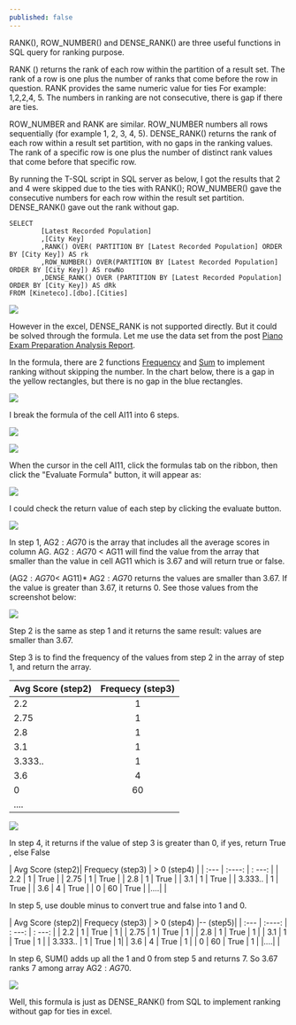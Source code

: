 ```yaml
---
published: false
---
```

RANK(), ROW_NUMBER() and DENSE_RANK() are three useful functions in SQL query for ranking purpose.

RANK () returns the rank of each row within the partition of a result set. The rank of a row is one plus the number of ranks that come before the row in question. RANK provides the same numeric value for ties For example: 1,2,2,4, 5. The numbers in ranking are not consecutive, there is gap if there are ties.

ROW_NUMBER and RANK are similar. ROW_NUMBER numbers all rows sequentially (for example 1, 2, 3, 4, 5). 
DENSE_RANK() returns the rank of each row within a result set partition, with no gaps in the ranking values. The rank of a specific row is one plus the number of distinct rank values that come before that specific row.

By running the T-SQL script in SQL server as below, I got the results that 2 and 4 were skipped due to the ties with RANK(); ROW_NUMBER() gave the consecutive numbers for each row within the result set partition. DENSE_RANK() gave out the rank without gap.


    SELECT 
            [Latest Recorded Population]
            ,[City Key]
            ,RANK() OVER( PARTITION BY [Latest Recorded Population] ORDER BY [City Key]) AS rk
            ,ROW_NUMBER() OVER(PARTITION BY [Latest Recorded Population]  ORDER BY [City Key]) AS rowNo
            ,DENSE_RANK() OVER (PARTITION BY [Latest Recorded Population]  ORDER BY [City Key]) AS dRk
    FROM [Kineteco].[dbo].[Cities]

![]({{site.baseurl}}/images/rk_rn_drk.png)

However in the excel, DENSE_RANK is not supported directly. But it could be solved through the formula.
Let me use the data set from the post [Piano Exam Preparation Analysis Report](https://7fruits.github.io/Piano-Exam-Preparation-Analysis-Report/).

In the formula, there are 2 functions [Frequency](https://support.microsoft.com/en-us/office/frequency-function-44e3be2b-eca0-42cd-a3f7-fd9ea898fdb9) and [Sum](https://support.microsoft.com/en-us/office/sum-function-043e1c7d-7726-4e80-8f32-07b23e057f89) to implement ranking without skipping the number. In the chart below, there is a gap in the yellow rectangles, but there is no gap in the blue rectangles.  

![]({{site.baseurl}}/images/DenseRank_Excel.png)

I break the formula of the cell AI11 into 6 steps. 

![]({{site.baseurl}}/images/Formula_DenseRank_No.png)


![]({{site.baseurl}}/images/Formula_Eval.png)

When the cursor in the cell AI11, click the formulas tab on the ribbon, then click the "Evaluate Formula" button, it will appear as:

![]({{site.baseurl}}/images/f0.png)

I could check the return value of each step by clicking the evaluate button.

![]({{site.baseurl}}/images/f1.png)

In step 1, AG$2:AG$70 is the array that includes all the average scores in column AG. 
AG$2:AG$70 < AG11 will find the value from the array that smaller than the value in cell AG11 which is 3.67 and will return true or false.

(AG$2:AG$70< AG11)* AG$2:AG$70 returns the values are smaller than 3.67. If the value is greater than 3.67, it returns 0. See those values from the screenshot below:

![]({{site.baseurl}}/images/f-s1.png)

Step 2 is the same as step 1 and it returns the same result: values are smaller than 3.67.

Step 3 is to find the frequency of the values from step 2 in the array of step 1, and return the array. 

| Avg Score (step2)| Frequecy (step3) | 
| :---        |    :----:   | 
| 2.2      | 1       |
| 2.75   | 1        | 
| 2.8   | 1        | 
| 3.1   | 1        |
| 3.333..   | 1        | 
| 3.6   | 4        | 
| 0   | 60        | 
|....|    |

![]({{site.baseurl}}/images/f-s3.png)

In step 4, it returns if the value of step 3 is greater than 0, if yes, return True , else False

| Avg Score (step2)| Frequecy (step3) | > 0 (step4)     |
| :---        |    :----:   |         : ---: |
| 2.2      | 1       | True  |
| 2.75   | 1        | True     |
| 2.8   | 1        | True     |
| 3.1   | 1        | True      |
| 3.333..   | 1        | True      |
| 3.6   | 4        | True     |
| 0   | 60        | True    |
|....|    |

In step 5, use double minus to convert true and false into 1 and 0.

| Avg Score (step2)| Frequecy (step3) | > 0 (step4)     |-- (step5)|
| :---        |    :----:   |         : ---: |  : ---: |
| 2.2      | 1       | True  |  1 |
| 2.75   | 1        | True     |  1 |
| 2.8   | 1        | True     |  1 |
| 3.1   | 1        | True      |  1 |
| 3.333..   | 1        | True      |  1|
| 3.6   | 4        | True     |  1 |
| 0   | 60        | True    |  1 |
|....|    |

In step 6, SUM() adds up all the 1 and 0 from step 5 and returns 7. So 3.67 ranks 7 among array AG$2:AG$70.

![]({{site.baseurl}}/images/f-s6.png)

Well, this formula is just as DENSE_RANK() from SQL to implement ranking without gap for ties in excel.